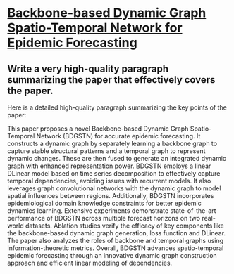 # [Backbone-based Dynamic Graph Spatio-Temporal Network for Epidemic   Forecasting](https://arxiv.org/abs/2312.00485)

## Write a very high-quality paragraph summarizing the paper that effectively covers the paper.

 Here is a detailed high-quality paragraph summarizing the key points of the paper:

This paper proposes a novel Backbone-based Dynamic Graph Spatio-Temporal Network (BDGSTN) for accurate epidemic forecasting. It constructs a dynamic graph by separately learning a backbone graph to capture stable structural patterns and a temporal graph to represent dynamic changes. These are then fused to generate an integrated dynamic graph with enhanced representation power. BDGSTN employs a linear DLinear model based on time series decomposition to effectively capture temporal dependencies, avoiding issues with recurrent models. It also leverages graph convolutional networks with the dynamic graph to model spatial influences between regions. Additionally, BDGSTN incorporates epidemiological domain knowledge constraints for better epidemic dynamics learning. Extensive experiments demonstrate state-of-the-art performance of BDGSTN across multiple forecast horizons on two real-world datasets. Ablation studies verify the efficacy of key components like the backbone-based dynamic graph generation, loss function and DLinear. The paper also analyzes the roles of backbone and temporal graphs using information-theoretic metrics. Overall, BDGSTN advances spatio-temporal epidemic forecasting through an innovative dynamic graph construction approach and efficient linear modeling of dependencies.
